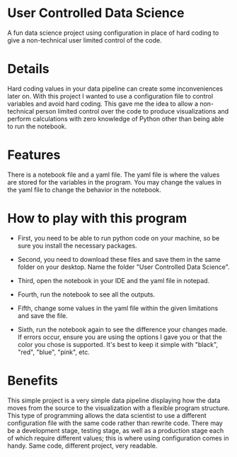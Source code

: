 # User Controlled Data Science
A fun data science project using configuration in place of hard coding to give a non-technical user limited control of the code.

# Details
Hard coding values in your data pipeline can create some inconveniences later on. With this project I wanted to use a configuration file to control variables and avoid hard coding. This gave me the idea to allow a non-technical person limited control over the code to produce visualizations and perform calculations with zero knowledge of Python other than being able to run the notebook.

# Features
There is a notebook file and a yaml file. The yaml file is where the values are stored for the variables in the program. You may change the values in the yaml file to change the behavior in the notebook.

# How to play with this program
* First, you need to be able to run python code on your machine, so be sure you install the necessary packages.

* Second, you need to download these files and save them in the same folder on your desktop. Name the folder "User Controlled Data Science".

* Third, open the notebook in your IDE and the yaml file in notepad.

* Fourth, run the notebook to see all the outputs.

* Fifth, change some values in the yaml file within the given limitations and save the file.

* Sixth, run the notebook again to see the difference your changes made. If errors occur, ensure you are using the options I gave you or that the color you chose is supported. It's best to keep it simple with "black", "red", "blue", "pink", etc.

# Benefits
This simple project is a very simple data pipeline displaying how the data moves from the source to the visualization with a flexible program structure. This type of programming allows the data scientist to use a different configuration file with the same code rather than rewrite code. There may be a development stage, testing stage, as well as a production stage each of which require different values; this is where using configuration comes in handy. Same code, different project, very readable.
